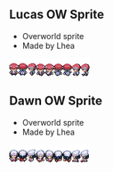 ## Lucas OW Sprite
- Overworld sprite
- Made by Lhea

![pt_lucas.png](pt_lucas.png)

## Dawn OW Sprite
- Overworld sprite
- Made by Lhea

![pt_dawn.png](pt_dawn.png)